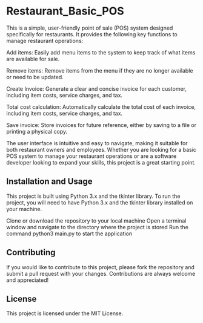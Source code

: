 # Restaurant_Basic_POS

This is a simple, user-friendly point of sale (POS) system designed specifically for restaurants. It provides the following key functions to manage restaurant operations:

Add items: Easily add menu items to the system to keep track of what items are available for sale.

Remove items: Remove items from the menu if they are no longer available or need to be updated.

Create Invoice: Generate a clear and concise invoice for each customer, including item costs, service charges, and tax.

Total cost calculation: Automatically calculate the total cost of each invoice, including item costs, service charges, and tax.

Save invoice: Store invoices for future reference, either by saving to a file or printing a physical copy.

The user interface is intuitive and easy to navigate, making it suitable for both restaurant owners and employees. Whether you are looking for a basic POS system to manage your restaurant operations or are a software developer looking to expand your skills, this project is a great starting point.

## Installation and Usage
This project is built using Python 3.x and the tkinter library. To run the project, you will need to have Python 3.x and the tkinter library installed on your machine.

Clone or download the repository to your local machine
Open a terminal window and navigate to the directory where the project is stored
Run the command python3 main.py to start the application

## Contributing
If you would like to contribute to this project, please fork the repository and submit a pull request with your changes. Contributions are always welcome and appreciated!

## License
This project is licensed under the MIT License.
